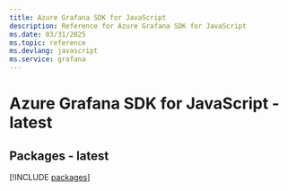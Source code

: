 ```yaml
---
title: Azure Grafana SDK for JavaScript
description: Reference for Azure Grafana SDK for JavaScript
ms.date: 03/31/2025
ms.topic: reference
ms.devlang: javascript
ms.service: grafana
---
```

# Azure Grafana SDK for JavaScript - latest
## Packages - latest
[!INCLUDE [packages](grafana-index.md)]